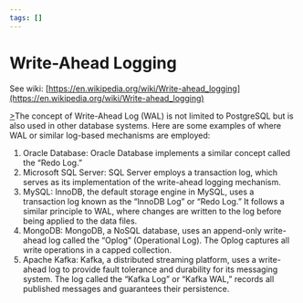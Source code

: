 ```yaml
---
tags: []
---
```

# Write-Ahead Logging   
   
See wiki: [https://en.wikipedia.org/wiki/Write-ahead_logging](https://en.wikipedia.org/wiki/Write-ahead_logging)   
   
[>](https://medium.com/@atri_iiita/what-is-wal-write-ahead-log-965bc6057a19)The concept of Write-Ahead Log (WAL) is not limited to PostgreSQL but is also used in other database systems. Here are some examples of where WAL or similar log-based mechanisms are employed:   
   
1. Oracle Database: Oracle Database implements a similar concept called the “Redo Log.”   
2. Microsoft SQL Server: SQL Server employs a transaction log, which serves as its implementation of the write-ahead logging mechanism.   
3. MySQL: InnoDB, the default storage engine in MySQL, uses a transaction log known as the “InnoDB Log” or “Redo Log.” It follows a similar principle to WAL, where changes are written to the log before being applied to the data files.   
4. MongoDB: MongoDB, a NoSQL database, uses an append-only write-ahead log called the “Oplog” (Operational Log). The Oplog captures all write operations in a capped collection.   
5. Apache Kafka: Kafka, a distributed streaming platform, uses a write-ahead log to provide fault tolerance and durability for its messaging system. The log called the “Kafka Log” or “Kafka WAL,” records all published messages and guarantees their persistence.   
